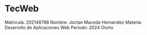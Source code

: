 # TecWeb
Matricula: 202148788
Nombre: Joctan Maceda Hernandez
Materia: Desarrollo de Aplicaciones Web
Periodo: 2024 Otoño


